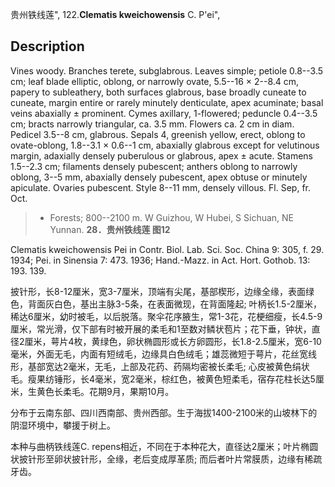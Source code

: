 贵州铁线莲",
122.**Clematis kweichowensis** C. P'ei",

## Description
Vines woody. Branches terete, subglabrous. Leaves simple; petiole 0.8--3.5 cm; leaf blade elliptic, oblong, or narrowly ovate, 5.5--16 × 2--8.4 cm, papery to subleathery, both surfaces glabrous, base broadly cuneate to cuneate, margin entire or rarely minutely denticulate, apex acuminate; basal veins abaxially ± prominent. Cymes axillary, 1-flowered; peduncle 0.4--3.5 cm; bracts narrowly triangular, ca. 3.5 mm. Flowers ca. 2 cm in diam. Pedicel 3.5--8 cm, glabrous. Sepals 4, greenish yellow, erect, oblong to ovate-oblong, 1.8--3.1 × 0.6--1 cm, abaxially glabrous except for velutinous margin, adaxially densely puberulous or glabrous, apex ± acute. Stamens 1.5--2.3 cm; filaments densely pubescent; anthers oblong to narrowly oblong, 3--5 mm, abaxially densely pubescent, apex obtuse or minutely apiculate. Ovaries pubescent. Style 8--11 mm, densely villous. Fl. Sep, fr. Oct.

> * Forests; 800--2100 m. W Guizhou, W Hubei, S Sichuan, NE Yunnan.
**28．贵州铁线莲 图12**

Clematis kweichowensis Pei in Contr. Biol. Lab. Sci. Soc. China 9: 305, f. 29. 1934; Pei. in Sinensia 7: 473. 1936; Hand.-Mazz. in Act. Hort. Gothob. 13: 193. 139.

披针形，长8-12厘米，宽3-7厘米，顶端有尖尾，基部楔形，边缘全缘，表面绿色，背面灰白色，基出主脉3-5条，在表面微现，在背面隆起; 叶柄长1.5-2厘米，稀达6厘米，幼时被毛，以后脱落。聚伞花序腋生，常1-3花，花梗细瘦，长4.5-9厘米，常光滑，仅下部有时被开展的柔毛和1至数对鳞状苞片；花下垂，钟状，直径2厘米，萼片4枚，黄绿色，卵状椭圆形或长方卵圆形，长1.8-2.5厘米，宽6-10毫米，外面无毛，内面有短绒毛，边缘具白色绒毛；雄蕊微短于萼片，花丝宽线形，基部宽达2毫米，无毛，上部及花药、药隔均密被长柔毛; 心皮被黄色绢状毛。瘦果纺锤形，长4毫米，宽2毫米，棕红色，被黄色短柔毛，宿存花柱长达5厘米，生黄色长柔毛。花期9月，果期10月。

分布于云南东部、四川西南部、贵州西部。生于海拔1400-2100米的山坡林下的阴湿环境中，攀援于树上。

本种与曲柄铁线莲C. repens相近，不同在于本种花大，直径达2厘米；叶片椭圆状披针形至卵状披针形，全缘，老后变成厚革质; 而后者叶片常膜质，边缘有稀疏牙齿。
